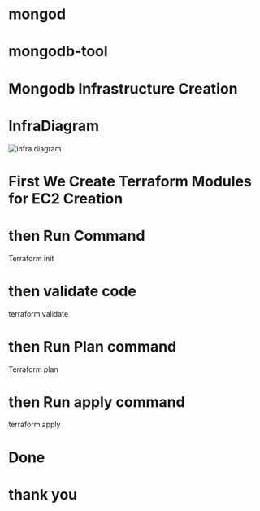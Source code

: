 # mongod
# mongodb-tool
# Mongodb Infrastructure Creation

# InfraDiagram

![infra diagram](https://user-images.githubusercontent.com/107998612/203466161-bdd111e9-aa8c-4817-bf50-fd93650a8f57.png)


# First We Create Terraform Modules for EC2 Creation 

# then Run Command 
Terraform init

# then validate code
terraform validate 

# then Run Plan command

Terraform plan
# then Run apply command
terraform apply

# Done 

# thank you
